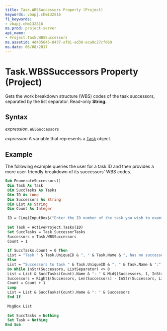 ```yaml
---
title: Task.WBSSuccessors Property (Project)
keywords: vbapj.chm132816
f1_keywords:
- vbapj.chm132816
ms.prod: project-server
api_name:
- Project.Task.WBSSuccessors
ms.assetid: 4d435645-8437-af81-ad38-eca0c27cfd80
ms.date: 06/08/2017
---
```



# Task.WBSSuccessors Property (Project)

Gets the work breakdown structure (WBS) codes of the task successors, separated by the list separator. Read-only  **String**.


## Syntax

 _expression_. `WBSSuccessors`

 _expression_ A variable that represents a [Task](./Project.Task.md) object.


## Example

The following example queries the user for a task ID and then provides a more user-friendly breakdown of its successors' WBS codes.


```vb
Sub EnumerateSuccessors() 
 Dim Task As Task 
 Dim SuccTasks As Tasks 
 Dim ID As Long 
 Dim Successors As String 
 Dim List As String 
 Dim Count As Integer 
 
 ID = CLng(InputBox$("Enter the ID number of the task you wish to examine:")) 
 
 Set Task = ActiveProject.Tasks(ID) 
 Set SuccTasks = Task.SuccessorTasks 
 Successors = Task.WBSSuccessors 
 Count = 1 
 
 If SuccTasks.Count = 0 Then 
 List = "Task " & Task.UniqueID & ", " & Task.Name & ", has no successors." 
 Else 
 List = "Successors to task " & Task.UniqueID & ", " & Task.Name & ":" & vbCrLf & vbCrLf 
 Do While InStr(Successors, ListSeparator) <> 0 
 List = List & SuccTasks(Count).Name & ": " & Mid$(Successors, 1, InStr(Successors, ListSeparator) - 1) & vbCrLf 
 Successors = Right$(Successors, Len(Successors) - InStr(Successors, ListSeparator)) 
 Count = Count + 1 
 Loop 
 List = List & SuccTasks(Count).Name & ": " & Successors 
 End If 
 
 MsgBox List 
 
 Set SuccTasks = Nothing 
 Set Task = Nothing 
End Sub
```


